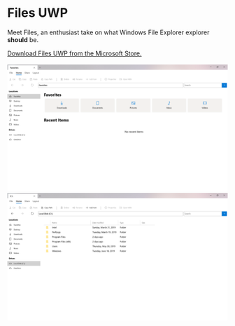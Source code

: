 <h1>Files UWP</h1>
<p>Meet Files, an enthusiast take on what Windows File Explorer explorer <b>should</b> be.</p>
<a href="https://www.microsoft.com/store/apps/9NGHP3DX8HDX">Download Files UWP from the Microsoft Store.</a>
<br/><br/>
<img src="Files UWP/Assets/FilesHome.png" width="600px">
<img src="Files UWP/Assets/FilesDrive.png" width="600px">

